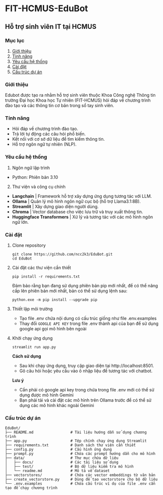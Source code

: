 # FIT-HCMUS-EduBot

## Hỗ trợ sinh viên IT tại HCMUS

### **Mục lục**

1. [Giới thiệu](#giới-thiệu)
2. [Tính năng](#tính-năng)
3. [Yêu cầu hệ thống](#yêu-cầu-hệ-thống)
4. [Cài đặt](#cài-đặt)
5. [Cấu trúc dự án](#cấu-trúc-dự-án)

### **Giới thiệu**

Edubot được tạo ra nhằm hỗ trợ sinh viên thuộc Khoa Công nghệ Thông tin trường Đại học Khoa học Tự nhiên (FIT-HCMUS) hỏi đáp về chương trình đào tạo và các thông tin cơ bản trong sổ tay sinh viên.

### **Tính năng**

- Hỏi đáp về chương trình đào tạo.
- Trả lời tự động các câu hỏi phổ biến.
- Kết nối với cơ sở dữ liệu để tìm kiếm thông tin.
- Hỗ trợ ngôn ngữ tự nhiên (NLP).

### **Yêu cầu hệ thống**

1. Ngôn ngữ lập trình

- Python: Phiên bản 3.10

2. Thư viện và công cụ chính

- **Langchain** | Framework hỗ trợ xây dựng ứng dụng tương tác với LLM.
- **Ollama** | Quản lý mô hình ngôn ngữ cục bộ (hỗ trợ Llama3.1:8B).
- **Streamlit** | Xây dựng giao diện người dùng.
- **Chroma** | Vector database cho việc lưu trữ và truy xuất thông tin.
- **Huggingface Transformers** | Xử lý và tương tác với các mô hình ngôn ngữ lớn.

### **Cài đặt**

1. Clone repository
   ```
   git clone https://github.com/ncc2k3/EduBot.git
   cd EduBot
   ```
2. Cài đặt các thư viện cần thiết
   ```
   pip install -r requirements.txt
   ```
   Đảm bảo rằng bạn đang sử dụng phiên bản pip mới nhất, để có thể nâng cấp lên phiên bản mới nhất, bản có thể sử dụng lệnh sau:
   ```
   python.exe -m pip install --upgrade pip
   ```
3. Thiết lập môi trường
   - Tạo file .env chứa nội dung có cấu trúc giống như file .env.examples
   - Thay đổi `GOOGLE API KEY` trong file .env thành api của bạn để sử dụng google api gọi mô hình bên ngoài
       
4. Khởi chạy ứng dụng
   ```
   streamlit run app.py
   ```

   **Cách sử dụng**

   - Sau khi chạy ứng dụng, truy cập giao diện tại http://localhost:8501.
   - Gõ câu hỏi hoặc yêu cầu vào ô nhập liệu để tương tác với chatbot.

   **Lưu ý**
   - Cần phải có google api key trong chứa trong file .env mới có thể sử dụng được mô hình Gemini
   - Bạn phải tải và cài đặt các mô hình trên Ollama trước để có thể sử dụng các mô hình khác ngoài Gemini 

### **Cấu trúc dự án**

```plaintext
EduBot/
├── README.md                 # Tài liệu hướng dẫn sử dụng chương trình
├── app.py                    # Tệp chính chạy ứng dụng Streamlit
├── requirements.txt          # Danh sách thư viện cần thiết
├── config.py                 # Cấu hình ứng dụng
├── prompt.py                 # Chứa các prompt hướng dẫn cho mô hình
├── data/                     # Thư mục chứa dữ liệu
│   ├── docs/                 # Các tài liệu sử dụng
│   ├── test/                 # Bộ dữ liệu kiểm tra mô hình
│   └── readme.md             # Mô tả về dataset
├── vectorstores/             # Chứa các vector embeddings từ văn bản
├── create_vectorstore.py     # Dùng để tạo vectorstore cho bộ dữ liệu
└── .env.examples             # Chứa cấu trúc ví dụ của file .env cần tạo để chạy chương trình

```
